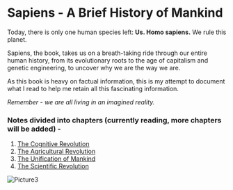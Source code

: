 # Sapiens - A Brief History of Mankind

Today, there is only one human species left: **Us. Homo sapiens.** We rule this planet.

Sapiens, the book, takes us on a breath-taking ride through our entire human history, from its evolutionary roots to the age of capitalism and genetic engineering, to uncover why we are the way we are.

As this book is heavy on factual information, this is my attempt to document what I read to help me retain all this fascinating information. 

_Remember - we are all living in an imagined reality._

### Notes divided into chapters (currently reading, more chapters will be added) - 

1. [The Cognitive Revolution](https://github.com/nikkhil13/books-that-I-read/blob/master/Sapiens%20-%20A%20Brief%20History%20of%20Mankind/1.%20The%20Cognitive%20Revolution.pdf)
2. [The Agricultural Revolution](https://github.com/nikkhil13/books-that-I-read/blob/master/Sapiens%20-%20A%20Brief%20History%20of%20Mankind/2.%20The%20Agricultural%20Revolution.pdf)
3. [The Unification of Mankind](https://github.com/nikkhil13/books-that-I-read/blob/master/Sapiens%20-%20A%20Brief%20History%20of%20Mankind/3.%20The%20unification%20of%20mankind.pdf)
4. [The Scientific Revolution](https://github.com/nikkhil13/books-that-I-read/blob/master/Sapiens%20-%20A%20Brief%20History%20of%20Mankind/3.%20The%20unification%20of%20mankind.pdf)

![Picture3](https://user-images.githubusercontent.com/17868964/93662764-1eefa080-fa80-11ea-8d99-cf8123d96e2c.png)

